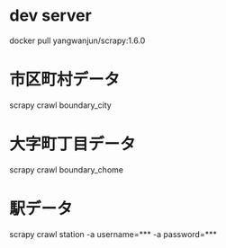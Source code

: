 # dev server
docker pull yangwanjun/scrapy:1.6.0
# 市区町村データ
scrapy crawl boundary_city
# 大字町丁目データ
scrapy crawl boundary_chome
# 駅データ
scrapy crawl station -a username=*** -a password=***
